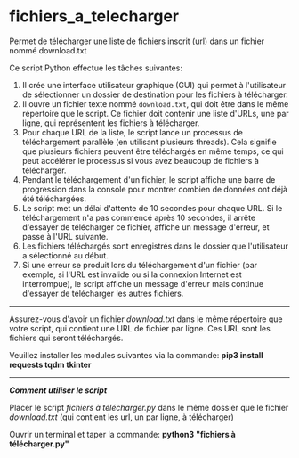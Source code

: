 # fichiers_a_telecharger
Permet de télécharger une liste de fichiers inscrit (url) dans un fichier nommé download.txt

Ce script Python effectue les tâches suivantes:

1. Il crée une interface utilisateur graphique (GUI) qui permet à l'utilisateur de sélectionner un dossier de destination pour les fichiers à télécharger.
2. Il ouvre un fichier texte nommé `download.txt`, qui doit être dans le même répertoire que le script. Ce fichier doit contenir une liste d'URLs, une par ligne, qui représentent les fichiers à télécharger.
3. Pour chaque URL de la liste, le script lance un processus de téléchargement parallèle (en utilisant plusieurs threads). Cela signifie que plusieurs fichiers peuvent être téléchargés en même temps, ce qui peut accélérer le processus si vous avez beaucoup de fichiers à télécharger.
4. Pendant le téléchargement d'un fichier, le script affiche une barre de progression dans la console pour montrer combien de données ont déjà été téléchargées.
5. Le script met un délai d'attente de 10 secondes pour chaque URL. Si le téléchargement n'a pas commencé après 10 secondes, il arrête d'essayer de télécharger ce fichier, affiche un message d'erreur, et passe à l'URL suivante.
6. Les fichiers téléchargés sont enregistrés dans le dossier que l'utilisateur a sélectionné au début.
7. Si une erreur se produit lors du téléchargement d'un fichier (par exemple, si l'URL est invalide ou si la connexion Internet est interrompue), le script affiche un message d'erreur mais continue d'essayer de télécharger les autres fichiers.

-------------------

Assurez-vous d'avoir un fichier *download.txt* dans le même répertoire que votre script, qui contient une URL de fichier par ligne. Ces URL sont les fichiers qui seront téléchargés.

Veuillez installer les modules suivantes via la commande: **pip3 install requests tqdm tkinter**

--------------------

***Comment utiliser le script***

Placer le script *fichiers à télécharger.py* dans le même dossier que le fichier *download.txt* (qui contient les url, un par ligne, à télécharger)

Ouvrir un terminal et taper la commande: **python3 "fichiers à télécharger.py"**

